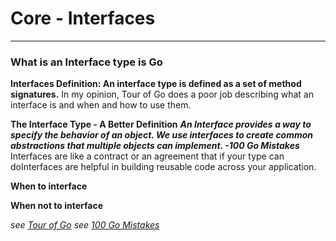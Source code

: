 # Core - Interfaces
---
### What is an Interface type is Go
**Interfaces Definition:  An interface type is defined as a set of method signatures.**
In my opinion, Tour of Go does a poor job describing what an interface is and when and how to use them.

**The Interface Type - A Better Definition**
***An Interface provides a way to specify the behavior of an object. We use interfaces to create common abstractions that multiple objects can implement. -100 Go Mistakes***
Interfaces are like a contract or an agreement that if your type can doInterfaces are helpful in building reusable code across your application.   

**When to interface**
 
**When not to interface**


_see [Tour of Go](https://go.dev/tour/methods/9)_
_see [100 Go Mistakes](https://medium.com/@matryer/line-of-sight-in-code-186dd7cdea88)_
